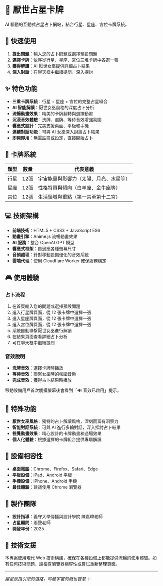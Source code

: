 # 🔮 厭世占星卡牌

AI 驅動的互動式占星占卜網站，結合行星、星座、宮位卡牌系統。

## 🚀 快速使用

1. **提出問題**：輸入您的占卜問題或選擇預設問題
2. **選擇卡牌**：依序從行星、星座、宮位三堆卡牌中各選一張
3. **獲得解讀**：AI 厭世女巫提供詳細占卜結果
4. **深入對話**：在聊天框中繼續提問，深入探討

## ✨ 特色功能

- **三重卡牌系統**：行星 + 星座 + 宮位的完整占星組合
- **AI 智能解讀**：厭世女巫風格的深度占卜分析
- **流暢動畫效果**：精美的卡牌翻轉與選擇動畫
- **沉浸音效體驗**：洗牌、選牌、等待音效增強氛圍
- **響應式設計**：完美支援桌面、平板和手機
- **連續對話功能**：可與 AI 女巫深入討論占卜結果
- **即開即用**：無需註冊或設定，直接開始占卜

## 🎴 卡牌系統

| 類型 | 數量 | 代表意義 |
|------|------|----------|
| 行星 | 12張 | 宇宙能量與影響力（太陽、月亮、水星等） |
| 星座 | 12張 | 性格特質與傾向（白羊座、金牛座等） |
| 宮位 | 12張 | 生活領域與重點（第一宮至第十二宮） |

## 💻 技術架構

- **前端技術**：HTML5 + CSS3 + JavaScript ES6
- **動畫引擎**：Anime.js 流暢動畫效果
- **AI 服務**：整合 OpenAI GPT 模型
- **響應式框架**：自適應各種螢幕尺寸
- **音頻處理**：針對移動設備優化的音效系統
- **雲端代理**：使用 Cloudflare Worker 確保服務穩定

## 🎮 使用體驗

### 占卜流程
1. 在首頁輸入您的問題或選擇預設問題
2. 進入行星牌頁面，從 12 張卡牌中選擇一張
3. 進入星座牌頁面，從 12 張卡牌中選擇一張  
4. 進入宮位牌頁面，從 12 張卡牌中選擇一張
5. 系統自動聯繫厭世女巫進行解讀
6. 在結果頁面查看詳細占卜分析
7. 可在聊天框中繼續提問

### 音效說明
- **洗牌音效**：選擇卡牌時播放
- **等待音效**：聯繫女巫時的氛圍音樂
- **完成音效**：獲得占卜結果時播放

移動設備用戶首次觸摸螢幕後會看到「🔊 音效已啟用」提示。

## 🌟 特殊功能

- **厭世女巫風格**：獨特的占卜解讀風格，深刻而富有洞察力
- **智能對話系統**：可與 AI 進行多輪對話，深入探討占卜結果
- **視覺動畫效果**：精心設計的卡牌動畫和過場效果
- **個人化體驗**：根據選擇的卡牌組合提供專屬解讀

## 📱 設備相容性

- **桌面電腦**：Chrome、Firefox、Safari、Edge
- **平板設備**：iPad、Android 平板
- **手機設備**：iPhone、Android 手機
- **最佳體驗**：建議使用 Chrome 瀏覽器

## 👥 製作團隊

- **設計指導**：義守大學傳播與設計學院 陳嘉暐老師  
- **占星顧問**：雨聲老師  
- **開發年份**：2025

## 🔗 技術支援

本專案使用現代 Web 技術構建，確保在各種設備上都能提供流暢的使用體驗。如有任何技術問題，請檢查瀏覽器相容性或嘗試重新整理頁面。

---

*讓星辰指引您的道路，聆聽宇宙的厭世智慧 ✨*